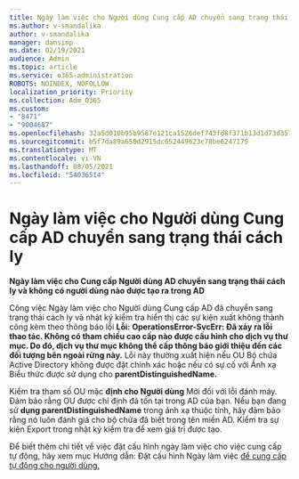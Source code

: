 ```yaml
---
title: Ngày làm việc cho Người dùng Cung cấp AD chuyển sang trạng thái cách ly
ms.author: v-smandalika
author: v-smandalika
manager: dansimp
ms.date: 02/19/2021
audience: Admin
ms.topic: article
ms.service: o365-administration
ROBOTS: NOINDEX, NOFOLLOW
localization_priority: Priority
ms.collection: Adm_O365
ms.custom:
- "8471"
- "9004687"
ms.openlocfilehash: 32a5d010b95b9587e121ca1526def743fd8f371b13d1d73d3578c692839edf19
ms.sourcegitcommit: b5f7da89a650d2915dc652449623c78be6247175
ms.translationtype: MT
ms.contentlocale: vi-VN
ms.lasthandoff: 08/05/2021
ms.locfileid: "54036514"
---
```

# <a name="workday-to-ad-user-provisioning-goes-into-quarantine-state"></a>Ngày làm việc cho Người dùng Cung cấp AD chuyển sang trạng thái cách ly

**Ngày làm việc cho Cung cấp Người dùng AD chuyển sang trạng thái cách ly và không có người dùng nào được tạo ra trong AD**

Công việc Ngày làm việc cho Người dùng Cung cấp AD đã chuyển sang trạng thái cách ly và nhật ký kiểm tra hiển thị các sự kiện xuất không thành công kèm theo thông báo lỗi **Lỗi: OperationsError-SvcErr: Đã xảy ra lỗi thao tác. Không có tham chiếu cao cấp nào được cấu hình cho dịch vụ thư mục. Do đó, dịch vụ thư mục không thể cấp thông báo giới thiệu đến các đối tượng bên ngoài rừng này.** Lỗi này thường xuất hiện nếu OU Bộ chứa Active Directory không được đặt chính xác hoặc nếu có sự cố với Ánh xạ Biểu thức được sử dụng cho **parentDistinguishedName.**

Kiểm tra tham số OU mặc **định cho Người dùng** Mới đối với lỗi đánh máy. Đảm bảo rằng OU được chỉ định đã tồn tại trong AD của bạn. Nếu bạn đang sử **dụng parentDistinguishedName** trong ánh xạ thuộc tính, hãy đảm bảo rằng nó luôn đánh giá cho bộ chứa đã biết trong tên miền AD. Kiểm tra sự kiện Export trong nhật ký kiểm tra để xem giá trị được tạo.

Để biết thêm chi tiết về việc đặt cấu hình ngày làm việc cho việc cung cấp tự động, hãy xem mục Hướng dẫn: Đặt cấu hình Ngày làm việc [để cung cấp tự động cho người dùng.](https://docs.microsoft.com/azure/active-directory/saas-apps/workday-inbound-tutorial)

